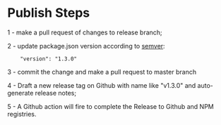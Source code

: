 # Publish Steps

1 - make a pull request of changes to release branch;

2 - update package.json version according to [semver](https://semver.org/):

        "version": "1.3.0"

3 - commit the change and make a pull request to master branch

4 - Draft a new release tag on Github with name like "v1.3.0" and auto-generate release notes;

5 - A Github action will fire to complete the Release to Github and NPM registries.
